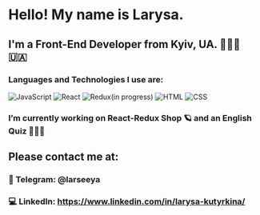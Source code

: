 # Hello! My name is Larysa. 
## I'm a Front-End Developer from Kyiv, UA. 👩🏾‍💻 🇺🇦 

### Languages and Technologies I use are: 
![JavaScript](https://img.shields.io/badge/-JavaScript-090909?style=for-the-badge&logo=javascript) 
![React](https://img.shields.io/badge/-React-090909?style=for-the-badge&logo=react)
![Redux](https://img.shields.io/badge/-Redux-090909?style=for-the-badge&logo=redux)(in progress) 
![HTML](https://img.shields.io/badge/-HTML-090909?style=for-the-badge&logo=html5)
![CSS](https://img.shields.io/badge/-CSS-090909?style=for-the-badge&logo=css3)

### I’m currently working on React-Redux Shop 🪐 and an English Quiz 👩🏼‍🏫

## Please contact me at: 
### 📲 Telegram: @larseeya
###  💻 LinkedIn: https://www.linkedin.com/in/larysa-kutyrkina/
